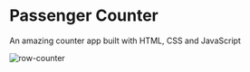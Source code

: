 # Passenger Counter

An amazing counter app built with HTML, CSS and JavaScript

![row-counter](https://user-images.githubusercontent.com/76922943/210873848-e434f973-c93a-43d5-9166-6fc1e3cb4694.png)
